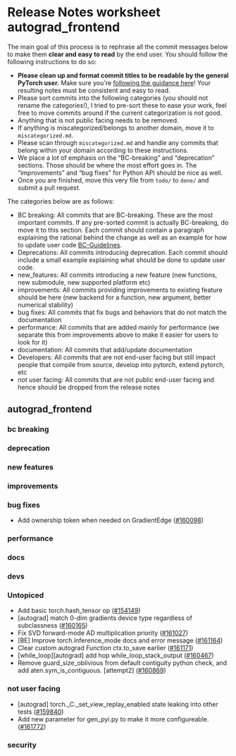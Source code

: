 
# Release Notes worksheet autograd_frontend

The main goal of this process is to rephrase all the commit messages below to make them **clear and easy to read** by the end user. You should follow the following instructions to do so:

* **Please clean up and format commit titles to be readable by the general PyTorch user.** Make sure you're [following the guidance here](https://docs.google.com/document/d/14OmgGBr1w6gl1VO47GGGdwrIaUNr92DFhQbY_NEk8mQ/edit)! Your resulting notes must be consistent and easy to read.
* Please sort commits into the following categories (you should not rename the categories!), I tried to pre-sort these to ease your work, feel free to move commits around if the current categorization is not good.
* Anything that is not public facing needs to be removed.
* If anything is miscategorized/belongs to another domain, move it to `miscategorized.md`.
* Please scan through `miscategorized.md` and handle any commits that belong within your domain according to these instructions.
* We place a lot of emphasis on the “BC-breaking” and “deprecation” sections. Those should be where the most effort goes in. The “improvements” and “bug fixes” for Python API should be nice as well.
* Once you are finished, move this very file from `todo/` to `done/` and submit a pull request.

The categories below are as follows:

* BC breaking: All commits that are BC-breaking. These are the most important commits. If any pre-sorted commit is actually BC-breaking, do move it to this section. Each commit should contain a paragraph explaining the rational behind the change as well as an example for how to update user code [BC-Guidelines](https://docs.google.com/document/d/14OmgGBr1w6gl1VO47GGGdwrIaUNr92DFhQbY_NEk8mQ/edit#heading=h.a9htwgvvec1m).
* Deprecations: All commits introducing deprecation. Each commit should include a small example explaining what should be done to update user code.
* new_features: All commits introducing a new feature (new functions, new submodule, new supported platform etc)
* improvements: All commits providing improvements to existing feature should be here (new backend for a function, new argument, better numerical stability)
* bug fixes: All commits that fix bugs and behaviors that do not match the documentation
* performance: All commits that are added mainly for performance (we separate this from improvements above to make it easier for users to look for it)
* documentation: All commits that add/update documentation
* Developers: All commits that are not end-user facing but still impact people that compile from source, develop into pytorch, extend pytorch, etc
* not user facing: All commits that are not public end-user facing and hence should be dropped from the release notes

## autograd_frontend
### bc breaking
### deprecation
### new features
### improvements
### bug fixes
- Add ownership token when needed on GradientEdge ([#160098](https://github.com/pytorch/pytorch/pull/160098))
### performance
### docs
### devs
### Untopiced
- Add basic torch.hash_tensor op ([#154149](https://github.com/pytorch/pytorch/pull/154149))
- [autograd] match 0-dim gradients device type regardless of subclassness ([#160165](https://github.com/pytorch/pytorch/pull/160165))
- Fix SVD forward-mode AD multiplication priority ([#161027](https://github.com/pytorch/pytorch/pull/161027))
- [BE] Improve torch.inference_mode docs and error message ([#161164](https://github.com/pytorch/pytorch/pull/161164))
- Clear custom autograd Function ctx.to_save earlier ([#161171](https://github.com/pytorch/pytorch/pull/161171))
- [while_loop][autograd] add hop while_loop_stack_output ([#160467](https://github.com/pytorch/pytorch/pull/160467))
- Remove guard_size_oblivious from default contiguity python check, and add aten.sym_is_contiguous. [attempt2] ([#160869](https://github.com/pytorch/pytorch/pull/160869))
### not user facing
- [autograd] torch._C._set_view_replay_enabled state leaking into other tests ([#159840](https://github.com/pytorch/pytorch/pull/159840))
- Add new parameter for gen_pyi.py to make it more configureable. ([#161772](https://github.com/pytorch/pytorch/pull/161772))
### security
